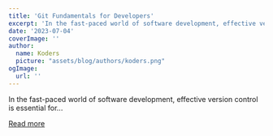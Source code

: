 ```yaml
---
title: 'Git Fundamentals for Developers'
excerpt: 'In the fast-paced world of software development, effective version control is essential for...'
date: '2023-07-04'
coverImage: ''
author:
  name: Koders
  picture: "assets/blog/authors/koders.png"
ogImage:
  url: ''
---
```


In the fast-paced world of software development, effective version control is essential for...

[Read more](https://dev.to/scofieldidehen/git-fundamentals-for-developers-2m7f)
